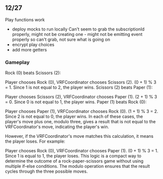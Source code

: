 ## 12/27
Play functions work
- deploy mocks to run locally
    Can't seem to grab the subscriptionId properly, might not be creating one - might not be emitting event properly so can't grab, not sure  what is going on
- encrypt play choices
- add more getters


### Gameplay
Rock (0) beats Scissors (2):

Player chooses Rock (0), VRFCoordinator chooses Scissors (2).
(0 + 1) % 3 = 1. Since 1 is not equal to 2, the player wins.
Scissors (2) beats Paper (1):

Player chooses Scissors (2), VRFCoordinator chooses Paper (1).
(2 + 1) % 3 = 0. Since 0 is not equal to 1, the player wins.
Paper (1) beats Rock (0):

Player chooses Paper (1), VRFCoordinator chooses Rock (0).
(1 + 1) % 3 = 2. Since 2 is not equal to 0, the player wins.
In each of these cases, the player's move plus one, modulo three, gives a result that is not equal to the VRFCoordinator's move, indicating the player's win.

However, if the VRFCoordinator's move matches this calculation, it means the player loses. For example:

Player chooses Rock (0), VRFCoordinator chooses Paper (1).
(0 + 1) % 3 = 1. Since 1 is equal to 1, the player loses.
This logic is a compact way to determine the outcome of a rock-paper-scissors game without using multiple if-else conditions. The modulo operation ensures that the result cycles through the three possible moves.